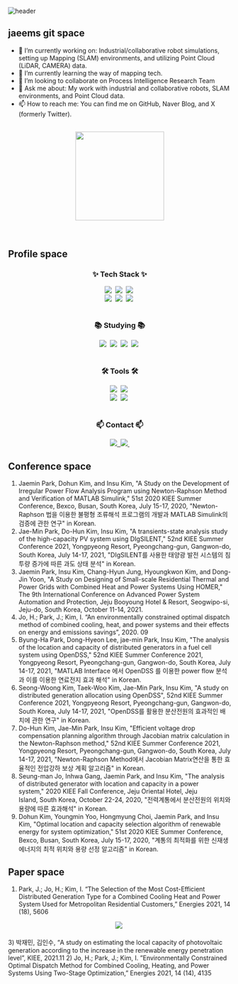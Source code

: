 
<!--
**parkppjjmm/parkppjjmm** is a ✨ _special_ ✨ repository because its `README.md` (this file) appears on your GitHub profile.

Here are some ideas to get you started:

- 🔭 I’m currently working on ...
- 🌱 I’m currently learning ...
- 👯 I’m looking to collaborate on ...
- 🤔 I’m looking for help with ...
- 💬 Ask me about ...
- 📫 How to reach me: ...
- 😄 Pronouns: ...
- ⚡ Fun fact: ...
-->

<!--타이틀 부분-->

![header](https://capsule-render.vercel.app/api?height=400&text=GiiitttHub%20!!!!!&desc=Look%20around%20jaeems%20wolrd&animation=blinking)

## jaeems git space
- 🔭 I’m currently working on: Industrial/collaborative robot simulations, setting up Mapping (SLAM) environments, and utilizing Point Cloud (LiDAR, CAMERA) data.
- 🌱 I’m currently learning the way of mapping tech.
- 👯 I’m looking to collaborate on Process Intelligence Research Team
- 💬 Ask me about: My work with industrial and collaborative robots, SLAM environments, and Point Cloud data.
- 📫 How to reach me: You can find me on GitHub, Naver Blog, and X (formerly Twitter).

<br>
<div align="center">
  <a href="https://github.com/anuraghazra/convoychat">
    <img height=200 align="center" src="https://github-readme-stats.vercel.app/api/top-langs?username=parkppjjmm&layout=compact&langs_count=8&card_width=320" />
  </a>
</div>

<br>
<br>

<!--내용 부분-->
## Profile space
<h3 align="center">✨ Tech Stack ✨</h3>
<div align="center">
     <img src="https://img.shields.io/badge/ros-%230A0FF9.svg?style=for-the-badge&logo=ros&logoColor=white" />&nbsp
     <img src="https://img.shields.io/badge/c-%2300599C.svg?style=for-the-badge&logo=c&logoColor=white" />&nbsp
     <img src="https://img.shields.io/badge/c++-%2300599C.svg?style=for-the-badge&logo=c%2B%2B&logoColor=white" />&nbsp
</div>


<div align="center">
     <img src="https://img.shields.io/badge/python-3670A0?style=for-the-badge&logo=python&logoColor=ffdd54" />&nbsp
     <img src="https://img.shields.io/badge/Microsoft%20SQL%20Server-CC2927?style=for-the-badge&logo=microsoft%20sql%20server&logoColor=white" />&nbsp
     <img src="https://img.shields.io/badge/javascript-%23323330.svg?style=for-the-badge&logo=javascript&logoColor=%23F7DF1E" />&nbsp
</div>
<br>

<h3 align="center">📚 Studying 📚</h3>
<div align="center">
     <img src="https://img.shields.io/badge/opencv-%23white.svg?style=for-the-badge&logo=opencv&logoColor=white" />&nbsp
     <img src="https://img.shields.io/badge/Keras-%23D00000.svg?style=for-the-badge&logo=Keras&logoColor=white" />&nbsp
     <img src="https://img.shields.io/badge/TensorFlow-%23FF6F00.svg?style=for-the-badge&logo=TensorFlow&logoColor=white" />&nbsp
     <img src="https://img.shields.io/badge/numpy-%23013243.svg?style=for-the-badge&logo=numpy&logoColor=white" />&nbsp
</div>

<br>

<h3 align="center">🛠 Tools 🛠</h3>
<div align="center">
     <img src="https://img.shields.io/badge/git-F05033.svg?style=for-the-badge&logo=git&logoColor=white" />&nbsp
     <img src="https://img.shields.io/badge/github-181717.svg?style=for-the-badge&logo=github&logoColor=white" />&nbsp
</div>

<div align="center">
  <img src="https://img.shields.io/badge/VSCode-2C2C32.svg?style=for-the-badge&logo=visual-studio-code&logoColor=22ABF3" />&nbsp
  <img src="https://img.shields.io/badge/jupyter-2C2C32.svg?style=for-the-badge&logo=jupyter&logoColor=F37726" />&nbsp
<!--   <img src="https://img.shields.io/badge/Colab-2C2C32.svg?style=for-the-badge&logo=googlecolab&logoColor=F9AB00" />&nbsp -->
</div>

<br>

<h3 align="center">📫 Contact 📫</h3>
<div align="center">
  <a href="https://blog.naver.com/parkppjjmm">
    <img src="https://img.shields.io/badge/Velog-1EBC8F?style=for-the-badge&logo=velog&logoColor=white" />&nbsp
  </a>
  <a href="mailto:parkppjjmm@naver.com">
    <img
      src="https://img.shields.io/badge/parkppjjmm@naver.com-D14836?style=for-the-badge&logo=gmail&logoColor=white"/>&nbsp
  </a>
</div>

## Conference space
1) Jaemin Park, Dohun Kim, and Insu Kim, "A Study on the Development of Irregular Power Flow Analysis Program using Newton-Raphson Method and Verification of MATLAB Simulink," 51st 2020 KIEE Summer Conference, Bexco, Busan, South Korea, July 15-17, 2020, "Newton-Raphson 법을 이용한 불평형 조류해석 프로그램의 개발과 MATLAB Simulink의 검증에 관한 연구" in Korean.
2) Jae-Min Park, Do-Hun Kim, Insu Kim, "A transients-state analysis study of the high-capacity PV system using DIgSILENT," 52nd KIEE Summer Conference 2021, Yongpyeong Resort, Pyeongchang-gun, Gangwon-do, South Korea, July 14-17, 2021, "DIgSILENT를 사용한 태양광 발전 시스템의 침투량 증가에 따른 과도 상태 분석" in Korean.
3) Jaemin Park, Insu Kim, Chang-Hyun Jung, Hyoungkwon Kim, and Dong-Jin Yoon, "A Study on Designing of Small-scale Residential Thermal and Power Grids with Combined Heat and Power Systems Using HOMER," The 9th International Conference on Advanced Power System Automation and Protection, Jeju Booyoung Hotel & Resort, Seogwipo-si, Jeju-do, South Korea, October 11-14, 2021.
4) Jo, H.; Park, J.; Kim, I. “An environmentally constrained optimal dispatch method of combined cooling, heat, and power systems and their effects on energy and emissions savings”, 2020. 09
5) Byung-Ha Park, Dong-Hyeon Lee, jae-min Park, Insu Kim, "The analysis of the location and capacity of distributed generators in a fuel cell system using OpenDSS," 52nd KIEE Summer Conference 2021, Yongpyeong Resort, Pyeongchang-gun, Gangwon-do, South Korea, July 14-17, 2021, "MATLAB Interface 에서 OpenDSS 를 이용한 power flow 분석과 이를 이용한 연료전지 효과 해석" in Korean.
6) Seong-Woong Kim, Taek-Woo Kim, Jae-Min Park, Insu Kim, "A study on distributed generation allocation using OpenDSS", 52nd KIEE Summer Conference 2021, Yongpyeong Resort, Pyeongchang-gun, Gangwon-do, South Korea, July 14-17, 2021, "OpenDSS를 활용한 분산전원의 효과적인 배치에 관한 연구" in Korean.
7) Do-Hun Kim, Jae-Min Park, Insu Kim, "Efficient voltage drop compensation planning algorithm through Jacobian matrix calculation in the Newton-Raphson method," 52nd KIEE Summer Conference 2021, Yongpyeong Resort, Pyeongchang-gun, Gangwon-do, South Korea, July 14-17, 2021, "Newton-Raphson Method에서 Jacobian Matrix연산을 통한 효율적인 전압강하 보상 계획 알고리즘" in Korean.
8) Seung-man Jo, Inhwa Gang, Jaemin Park, and Insu Kim, "The analysis of distributed generator with location and capacity in a power system," 2020 KIEE Fall Conference, Jeju Oriental Hotel, Jeju Island, South Korea, October 22-24, 2020, "전력계통에서 분산전원의 위치와 용량에 따른 효과해석" in Korean.
9) Dohun Kim, Youngmin Yoo, Hongmyung Choi, Jaemin Park, and Insu Kim, "Optimal location and capacity selection algorithm of renewable energy for system optimization," 51st 2020 KIEE Summer Conference, Bexco, Busan, South Korea, July 15-17, 2020, "계통의 최적화를 위한 신재생에너지의 최적 위치와 용량 선정 알고리즘" in Korean.

## Paper space
1) Park, J.; Jo, H.; Kim, I. “The Selection of the Most Cost-Efficient Distributed Generation Type for a Combined Cooling Heat and Power System Used for Metropolitan Residential Customers,” Energies 2021, 14 (18), 5606
<div align="center">
      <img src="https://github.com/parkppjjmm/parkppjjmm/assets/56201670/43dc03fa-3c8c-4c11-9723-bae7f0d72f04" />&nbsp
</div>
<br>
3) 박재민, 김인수, “A study on estimating the local capacity of photovoltaic generation according to the increase in the renewable energy penetration level”, KIEE, 2021.11
2) Jo, H.; Park, J.; Kim, I. ”Environmentally Constrained Optimal Dispatch Method for Combined Cooling, Heating, and Power Systems Using Two-Stage Optimization,” Energies 2021, 14 (14), 4135


